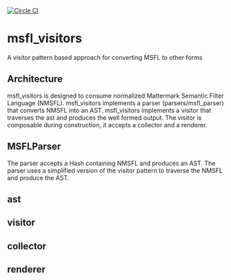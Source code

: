 [![Circle CI](https://circleci.com/gh/Referly/msfl_visitors.svg?style=svg)](https://circleci.com/gh/Referly/msfl-visitors)

# msfl_visitors
A visitor pattern based approach for converting MSFL to other forms

## Architecture

msfl_visitors is designed to consume normalized Mattermark Semantic Filter Language (NMSFL). msfl_visitors implements a parser (parsers/msfl_parser) that converts NMSFL into an AST. msfl_visitors implements a visitor that traverses the ast and produces the well formed output. The visitor is composable during construction, it accepts a collector and a renderer. 

## MSFLParser

The parser accepts a Hash containing NMSFL and produces an AST. The parser uses a simplified version of the visitor pattern to traverse the NMSFL and produce the AST.

## ast

## visitor

## collector

## renderer
